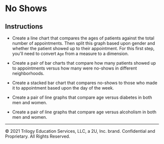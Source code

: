 # No Shows

## Instructions

* Create a line chart that compares the ages of patients against the total number of appointments. Then split this graph based upon gender and whether the patient showed up to their appointment. For this first step, you'll need to convert `Age` from a measure to a dimension.

* Create a pair of bar charts that compare how many patients showed up to appointments versus how many were no-shows in different neighborhoods.

* Create a stacked bar chart that compares no-shows to those who made it to appointment based upon the day of the week.

* Create a pair of line graphs that compare age versus diabetes in both men and women.

* Create a pair of line graphs that compare age versus alcoholism in both men and women.

---

© 2021 Trilogy Education Services, LLC, a 2U, Inc. brand.  Confidential and Proprietary.  All Rights Reserved.